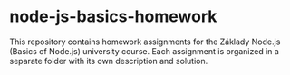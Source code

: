 # node-js-basics-homework
This repository contains homework assignments for the Základy Node.js (Basics of Node.js) university course. Each assignment is organized in a separate folder with its own description and solution.
